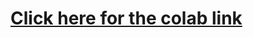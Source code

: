 # [Click here for the colab link](https://colab.research.google.com/github/arghac14/CropYield-prediction/blob/master/CropPrediction.ipynb)
